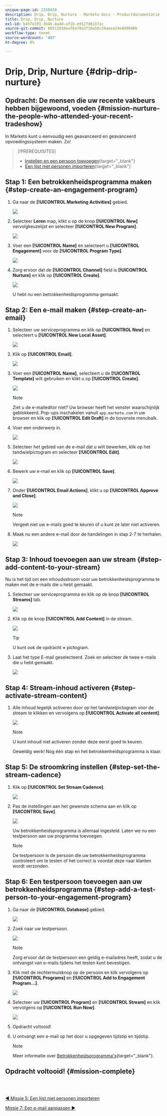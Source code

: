 ```yaml
---
unique-page-id: 2359420
description: Drip, Drip, Nurture - Marketo Docs - Productdocumentatie
title: Drip, Drip, Nurture
exl-id: b457e191-3b46-4a4d-af1b-e9127d81b71c
source-git-commit: 80512816eaf0a70a3f10a50c34aeea14edd9046b
workflow-type: tm+mt
source-wordcount: '407'
ht-degree: 0%

---
```


# Drip, Drip, Nurture {#drip-drip-nurture}

## Opdracht: De mensen die uw recente vakbeurs hebben bijgewoond, voeden {#mission-nurture-the-people-who-attended-your-recent-tradeshow}

In Marketo kunt u eenvoudig een geavanceerd en geavanceerd opvoedingssysteem maken. Zo!

>[!PREREQUISITES]
>
>* [Instellen en een persoon toevoegen](/help/marketo/getting-started/quick-wins/get-set-up-and-add-a-person.md){target="_blank"}
>* [Een lijst met personen importeren](/help/marketo/getting-started/quick-wins/import-a-list-of-people.md){target="_blank"}


## Stap 1: Een betrokkenheidsprogramma maken {#step-create-an-engagement-program}

1. Ga naar de **[!UICONTROL Marketing Activities]** gebied.

   ![](assets/drip-drip-nurture-1.png)

1. Selecteer **Leren** map, klikt u op de knop **[!UICONTROL New]** vervolgkeuzelijst en selecteer **[!UICONTROL New Program]**.

   ![](assets/drip-drip-nurture-2.png)

1. Voer een **[!UICONTROL Name]** en selecteert u **[!UICONTROL Engagement]** voor de **[!UICONTROL Program Type]**.

   ![](assets/drip-drip-nurture-3.png)

1. Zorg ervoor dat de **[!UICONTROL Channel]** field is **[!UICONTROL Nurture]** en klik op **[!UICONTROL Create]**.

   ![](assets/drip-drip-nurture-4.png)

   U hebt nu een betrokkenheidsprogramma gemaakt.

## Stap 2: Een e-mail maken {#step-create-an-email}

1. Selecteer uw serviceprogramma en klik op **[!UICONTROL New]** en selecteert u **[!UICONTROL New Local Asset]**.

   ![](assets/drip-drip-nurture-5.png)

1. Klik op **[!UICONTROL Email]**.

   ![](assets/drip-drip-nurture-6.png)

1. Voer een **[!UICONTROL Name]**, selecteert u de **[!UICONTROL Template]** wilt gebruiken en klikt u op **[!UICONTROL Create]**.

   ![](assets/drip-drip-nurture-7.png)

   >[!NOTE]
   >
   >Ziet u de e-maileditor niet? Uw browser heeft het venster waarschijnlijk geblokkeerd. Pop-ups inschakelen vanuit `app.marketo.com` in uw browser en klik op **[!UICONTROL Edit Draft]** in de bovenste menubalk.

1. Voer een onderwerp in.

   ![](assets/drip-drip-nurture-8.png)

1. Selecteer het gebied van de e-mail dat u wilt bewerken, klik op het tandwielpictogram en selecteer **[!UICONTROL Edit]**.

   ![](assets/drip-drip-nurture-9.png)

1. Bewerk uw e-mail en klik op **[!UICONTROL Save]**.

   ![](assets/drip-drip-nurture-10.png)

1. Onder **[!UICONTROL Email Actions]**, klikt u op **[!UICONTROL Approve and Close]**.

   ![](assets/drip-drip-nurture-11.png)

   >[!NOTE]
   >
   >Vergeet niet uw e-mails goed te keuren of u kunt ze later niet activeren.

1. Maak nu een andere e-mail door de handelingen in stap 2-7 te herhalen.

   ![](assets/drip-drip-nurture-12.png)

## Stap 3: Inhoud toevoegen aan uw stream {#step-add-content-to-your-stream}

Nu is het tijd om een inhoudsstroom voor uw betrokkenheidsprogramma te maken met de e-mails die u hebt gemaakt.

1. Selecteer uw serviceprogramma en klik op de knop **[!UICONTROL Streams]** tab.

   ![](assets/drip-drip-nurture-13.png)

1. Klik op de knop **[!UICONTROL Add Content]** in de stream.

   ![](assets/drip-drip-nurture-14.png)

   >[!TIP]
   >
   >U kunt ook de opdracht **+** pictogram.

1. Laat het type E-mail geselecteerd. Zoek en selecteer de twee e-mails die u hebt gemaakt.

   ![](assets/drip-drip-nurture-15.png)

## Stap 4: Stream-inhoud activeren {#step-activate-stream-content}

1. Alle inhoud tegelijk activeren door op het tandwielpictogram voor de stream te klikken en vervolgens op **[!UICONTROL Activate all content]**.

   ![](assets/drip-drip-nurture-16.png)

   >[!NOTE]
   >
   >U kunt inhoud niet activeren zonder deze eerst goed te keuren.

   Geweldig werk! Nog één stap en het betrokkenheidsprogramma is klaar.

## Stap 5: De stroomkring instellen {#step-set-the-stream-cadence}

1. Klik op **[!UICONTROL Set Stream Cadence]**.

   ![](assets/drip-drip-nurture-17.png)

1. Pas de instellingen aan het gewenste schema aan en klik op **[!UICONTROL Save]**.

   ![](assets/drip-drip-nurture-18.png)

   Uw betrokkenheidsprogramma is allemaal ingesteld. Laten we nu een testpersoon aan uw programma toevoegen.

   >[!NOTE]
   >
   >De testpersoon is de persoon die uw betrokkenheidsprogramma controleert om te testen of het correct is voordat deze naar klanten wordt verzonden.

## Stap 6: Een testpersoon toevoegen aan uw betrokkenheidsprogramma {#step-add-a-test-person-to-your-engagement-program}

1. Ga naar de **[!UICONTROL Database]** gebied.

   ![](assets/drip-drip-nurture-19.png)

1. Zoek naar uw testpersoon.

   ![](assets/drip-drip-nurture-20.png)

   >[!NOTE]
   >
   >Zorg ervoor dat de testpersoon een geldig e-mailadres heeft, zodat u de ontvangst van e-mails tijdens het testen kunt bevestigen.

1. Klik met de rechtermuisknop op de persoon en klik vervolgens op **[!UICONTROL Programs]** en **[!UICONTROL Add to Engagement Program...]**.

   ![](assets/drip-drip-nurture-21.png)

1. Selecteer uw **[!UICONTROL Program]** en **[!UICONTROL Stream]** en klik vervolgens op **[!UICONTROL Run Now]**.

   ![](assets/drip-drip-nurture-22.png)

1. Opdracht voltooid!

1. U ontvangt een e-mail op het door u opgegeven tijdstip en tijdstip.

   >[!NOTE]
   >
   >Meer informatie over [Betrokkenheidsprogramma&#39;s](/help/marketo/product-docs/email-marketing/drip-nurturing/creating-an-engagement-program/understanding-engagement-programs.md){target="_blank"}.

## Opdracht voltooid! {#mission-complete}

<br> 

[◄ Missie 5: Een lijst met personen importeren](/help/marketo/getting-started/quick-wins/import-a-list-of-people.md)

[Missie 7: Een e-mail aanpassen ►](/help/marketo/getting-started/quick-wins/personalize-an-email.md)
